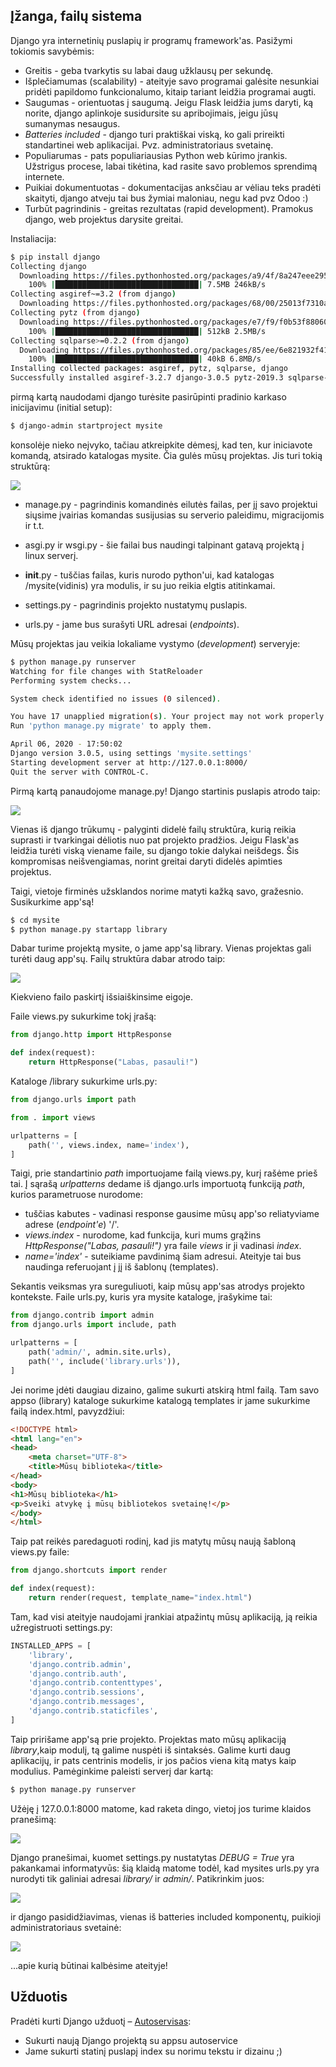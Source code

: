 ## Įžanga, failų sistema

Django yra internetinių puslapių ir programų framework'as. Pasižymi tokiomis savybėmis:

* Greitis - geba tvarkytis su labai daug užklausų per sekundę.
* Išplečiamumas (scalability) - ateityje savo programai galėsite nesunkiai pridėti papildomo funkcionalumo, kitaip tariant leidžia programai augti.
* Saugumas - orientuotas į saugumą. Jeigu Flask leidžia jums daryti, ką norite, django aplinkoje susidursite su apribojimais, jeigu jūsų sumanymas nesaugus.
* *Batteries included* - django turi praktiškai viską, ko gali prireikti standartinei web aplikacijai. Pvz. administratoriaus svetainę.
* Populiarumas - pats populiariausias Python web kūrimo įrankis. Užstrigus procese, labai tikėtina, kad rasite savo problemos sprendimą internete.
* Puikiai dokumentuotas - dokumentacijas anksčiau ar vėliau teks pradėti skaityti, django atveju tai bus žymiai maloniau, negu kad pvz Odoo :)
* Turbūt pagrindinis - greitas rezultatas (rapid development). Pramokus django, web projektus darysite greitai.

Instaliacija:

```bash
$ pip install django
Collecting django
  Downloading https://files.pythonhosted.org/packages/a9/4f/8a247eee2958529a6a805d38fbacd9764fd566462fa0016aa2a2947ab2a6/Django-3.0.5-py3-none-any.whl (7.5MB)
    100% |████████████████████████████████| 7.5MB 246kB/s 
Collecting asgiref~=3.2 (from django)
  Downloading https://files.pythonhosted.org/packages/68/00/25013f7310a56d17e1ab6fd885d5c1f216b7123b550d295c93f8e29d372a/asgiref-3.2.7-py2.py3-none-any.whl
Collecting pytz (from django)
  Downloading https://files.pythonhosted.org/packages/e7/f9/f0b53f88060247251bf481fa6ea62cd0d25bf1b11a87888e53ce5b7c8ad2/pytz-2019.3-py2.py3-none-any.whl (509kB)
    100% |████████████████████████████████| 512kB 2.5MB/s 
Collecting sqlparse>=0.2.2 (from django)
  Downloading https://files.pythonhosted.org/packages/85/ee/6e821932f413a5c4b76be9c5936e313e4fc626b33f16e027866e1d60f588/sqlparse-0.3.1-py2.py3-none-any.whl (40kB)
    100% |████████████████████████████████| 40kB 6.8MB/s 
Installing collected packages: asgiref, pytz, sqlparse, django
Successfully installed asgiref-3.2.7 django-3.0.5 pytz-2019.3 sqlparse-0.3.1
```

pirmą kartą naudodami django turėsite pasirūpinti pradinio karkaso inicijavimu (initial setup): 

```bash 
$ django-admin startproject mysite
```

konsolėje nieko neįvyko, tačiau atkreipkite dėmesį, kad ten, kur iniciavote komandą, atsirado katalogas mysite. Čia gulės mūsų projektas. Jis turi tokią struktūrą:

![](failai.png)

* manage.py - pagrindinis komandinės eilutės failas, per jį savo projektui siųsime įvairias komandas susijusias su serverio paleidimu, migracijomis ir t.t.

* asgi.py ir wsgi.py - šie failai bus naudingi talpinant gatavą projektą į linux serverį.

* __init__.py - tuščias failas, kuris nurodo python'ui, kad katalogas /mysite(vidinis) yra modulis, ir su juo reikia elgtis atitinkamai.

* settings.py - pagrindinis projekto nustatymų puslapis.
* urls.py - jame bus surašyti URL adresai (*endpoints*).


Mūsų projektas jau veikia lokaliame vystymo (*development*) serveryje:

```bash
$ python manage.py runserver
Watching for file changes with StatReloader
Performing system checks...

System check identified no issues (0 silenced).

You have 17 unapplied migration(s). Your project may not work properly until you apply the migrations for app(s): admin, auth, contenttypes, sessions.
Run 'python manage.py migrate' to apply them.

April 06, 2020 - 17:50:02
Django version 3.0.5, using settings 'mysite.settings'
Starting development server at http://127.0.0.1:8000/
Quit the server with CONTROL-C.
```

Pirmą kartą panaudojome manage.py! 
Django startinis puslapis atrodo taip:

![](rocket.png)

Vienas iš django trūkumų - palyginti didelė failų struktūra, kurią reikia suprasti ir tvarkingai dėliotis nuo pat projekto pradžios. Jeigu Flask'as leidžia turėti viską viename faile, su django tokie dalykai neišdegs. Šis kompromisas neišvengiamas, norint greitai daryti didelės apimties projektus.

Taigi, vietoje firminės užsklandos norime matyti kažką savo, gražesnio. Susikurkime app'są!

```bash
$ cd mysite
$ python manage.py startapp library
```

Dabar turime projektą mysite, o jame app'są library. Vienas projektas gali turėti daug app'sų. Failų struktūra dabar atrodo taip:

![](tree2.png)

Kiekvieno failo paskirtį išsiaiškinsime eigoje.

Faile views.py sukurkime tokį įrašą:

```python
from django.http import HttpResponse

def index(request):
    return HttpResponse("Labas, pasauli!")
```


Kataloge /library sukurkime urls.py:

```python
from django.urls import path

from . import views

urlpatterns = [
    path('', views.index, name='index'),
]
```

Taigi, prie standartinio *path* importuojame failą views.py, kurį rašėme prieš tai. Į sąrašą *urlpatterns* dedame iš django.urls importuotą funkciją *path*, kurios parametruose nurodome:

* tuščias kabutes - vadinasi response gausime mūsų app'so reliatyviame adrese (*endpoint'e*) '/'.
* *views.index* - nurodome, kad funkcija, kuri mums grąžins *HttpResponse("Labas, pasauli!")* yra faile *views* ir ji vadinasi *index*.
* *name='index'* - suteikiame pavdinimą šiam adresui. Ateityje tai bus naudinga referuojant į jį iš šablonų (templates).

Sekantis veiksmas yra sureguliuoti, kaip mūsų app'sas atrodys projekto kontekste. Faile urls.py, kuris yra mysite kataloge, įrašykime tai:

```python
from django.contrib import admin
from django.urls import include, path

urlpatterns = [
    path('admin/', admin.site.urls),
    path('', include('library.urls')),
]
```

Jei norime įdėti daugiau dizaino, galime sukurti atskirą html failą. Tam savo appso (library) kataloge sukurkime katalogą templates ir jame sukurkime failą index.html, pavyzdžiui:

```html
<!DOCTYPE html>
<html lang="en">
<head>
    <meta charset="UTF-8">
    <title>Mūsų biblioteka</title>
</head>
<body>
<h1>Mūsų biblioteka</h1>
<p>Sveiki atvykę į mūsų bibliotekos svetainę!</p>
</body>
</html>
```

Taip pat reikės paredaguoti rodinį, kad jis matytų mūsų naują šabloną views.py faile:

```python
from django.shortcuts import render

def index(request):
    return render(request, template_name="index.html")
```

Tam, kad visi ateityje naudojami įrankiai atpažintų mūsų aplikaciją, ją reikia užregistruoti settings.py:

```python
INSTALLED_APPS = [
    'library',
    'django.contrib.admin',
    'django.contrib.auth',
    'django.contrib.contenttypes',
    'django.contrib.sessions',
    'django.contrib.messages',
    'django.contrib.staticfiles',
]
```

Taip pririšame app'są prie projekto. Projektas mato mūsų aplikaciją *library*,kaip modulį, tą galime nuspėti iš sintaksės. Galime kurti daug aplikacijų, ir pats centrinis modelis, ir jos pačios viena kitą matys kaip modulius. Pamėginkime paleisti serverį dar kartą:

```bash
$ python manage.py runserver
```

Užėję į 127.0.0.1:8000 matome, kad raketa dingo, vietoj jos turime klaidos pranešimą:

![](error.png)

Django pranešimai, kuomet settings.py nustatytas *DEBUG = True* yra pakankamai informatyvūs: šią klaidą matome todėl, kad mysites urls.py yra nurodyti tik galiniai adresai *library/* ir *admin/*. Patikrinkim juos:

![](hello_world.png)

ir django pasididžiavimas, vienas iš batteries included komponentų, puikioji administratoriaus svetainė:

![](admin.png)

...apie kurią būtinai kalbėsime ateityje! 

## Užduotis
Pradėti kurti Django užduotį – [Autoservisas](https://github.com/robotautas/kursas/wiki/Django-u%C5%BEduotis:-Autoservisas):
* Sukurti naują Django projektą su appsu autoservice
* Jame sukurti statinį puslapį index su norimu tekstu ir dizainu ;)
